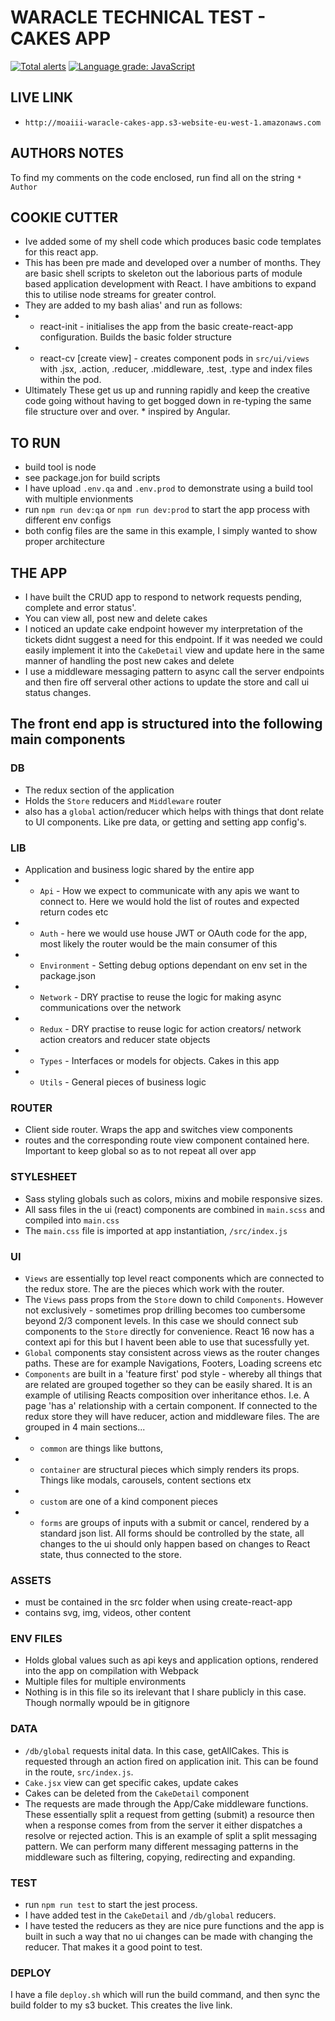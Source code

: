 # WARACLE TECHNICAL TEST - CAKES APP


[![Total alerts](https://img.shields.io/lgtm/alerts/g/moaiii/waracle-cakes.svg?logo=lgtm&logoWidth=18)](https://lgtm.com/projects/g/moaiii/waracle-cakes/alerts/)
[![Language grade: JavaScript](https://img.shields.io/lgtm/grade/javascript/g/moaiii/waracle-cakes.svg?logo=lgtm&logoWidth=18)](https://lgtm.com/projects/g/moaiii/waracle-cakes/context:javascript)

## LIVE LINK
- `http://moaiii-waracle-cakes-app.s3-website-eu-west-1.amazonaws.com`

## AUTHORS NOTES
To find my comments on the code enclosed, run find all on the string `* Author`

## COOKIE CUTTER
- Ive added some of my shell code which produces basic code templates for this react app. 
- This has been pre made and developed over a number of months. They are basic shell scripts to skeleton out the laborious parts of module based application development with React. I have ambitions to expand this to utilise node streams for greater control. 
- They are added to my bash alias' and run as follows: 
- - react-init - initialises the app from the basic create-react-app configuration. Builds the basic folder structure
- -  react-cv [create view] - creates component pods in `src/ui/views` with .jsx, .action, .reducer, .middleware, .test, .type and index files within the pod. 
- Ultimately These get us up and running rapidly and keep the creative code going without having to get bogged down in re-typing the same file structure over and over. * inspired by Angular. 

## TO RUN
- build tool is node
- see package.jon for build scripts
- I have upload `.env.qa` and `.env.prod` to demonstrate using a build tool with multiple envionments
- run `npm run dev:qa` or `npm run dev:prod` to start the app process with different env configs 
- both config files are the same in this example, I simply wanted to show proper architecture

## THE APP
- I have built the CRUD app to respond to network requests pending, complete and error status'.
- You can view all, post new and delete cakes
- I noticed an update cake endpoint however my interpretation of the tickets didnt suggest a need for this endpoint. If it was needed we could easily implement it into the `CakeDetail` view and update here in the same manner of handling the post new cakes and delete
- I use a middleware messaging pattern to async call the server endpoints and then fire off serveral other actions to update the store and call ui status changes.

## The front end app is structured into the following main components

### DB
- The redux section of the application 
- Holds the `Store` reducers and `Middleware` router
- also has a `global` action/reducer which helps with things that dont relate to UI components. Like pre data, or getting and setting app config's.

### LIB
- Application and business logic shared by the entire app
- - `Api` - How we expect to communicate with any apis we want to connect to. Here we would hold the list of routes and expected return codes etc
- - `Auth` - here we would use house JWT or OAuth code for the app, most likely the router would be the main consumer of this
- - `Environment` - Setting debug options dependant on env set in the package.json
- - `Network` - DRY practise to reuse the logic for making async communications over the network
- - `Redux` - DRY practise to reuse logic for action creators/ network action creators and reducer state objects 
- - `Types` - Interfaces or models for objects. Cakes in this app
- - `Utils` - General pieces of business logic 

### ROUTER 
- Client side router. Wraps the app and switches view components
- routes and the corresponding route view component contained here. Important to keep global so as to not repeat all over app

### STYLESHEET
- Sass styling globals such as colors, mixins and mobile responsive sizes.
- All sass files in the ui (react) components are combined in `main.scss` and compiled into `main.css`
- The `main.css` file is imported at app instantiation, `/src/index.js`

### UI
- `Views` are essentially top level react components which are connected to the redux store. The are the pieces which work with the router. 
- The `Views` pass props from the `Store` down to child `Components`. However not exclusively - sometimes prop drilling becomes too cumbersome beyond 2/3 component levels. In this case we should connect sub components to the `Store` directly for convenience. React 16 now has a context api for this but I havent been able to use that sucessfully yet. 
- `Global` components stay consistent across views as the router changes paths. These are for example Navigations, Footers, Loading screens etc
- `Components` are built in a 'feature first' pod style - whereby all things that are related are grouped together so they can be easily shared. It is an example of utilising Reacts composition over inheritance ethos. I.e. A page 'has a' relationship with a certain component. If connected to the redux store they will have reducer, action and middleware files. The are grouped in 4 main sections...
- - `common` are things like buttons, 
- - `container` are structural pieces which simply renders its props. Things like modals, carousels, content sections etx
- - `custom` are one of a kind component pieces
- - `forms` are groups of inputs with a submit or cancel, rendered by a standard json list. All forms should be controlled by the state, all changes to the ui should only happen based on changes to React state, thus connected to the store. 

### ASSETS
- must be contained in the src folder when using create-react-app
- contains svg, img, videos, other content

### ENV FILES
- Holds global values such as api keys and application options, rendered into the app on compilation with Webpack
- Multiple files for multiple environments
- Nothing is in this file so its irelevant that I share publicly in this case. Though normally wpould be in gitignore

### DATA 
- `/db/global` requests inital data. In this case, getAllCakes. This is requested through an action fired on application init. This can be found in the route, `src/index.js`. 
- `Cake.jsx` view can get specific cakes, update cakes
- Cakes can be deleted from the `CakeDetail` component
- The requests are made through the App/Cake middleware functions. These essentially split a request from getting (submit) a resource then when a response comes from from the server it either dispatches a resolve or rejected action. This is an example of split a split messaging pattern. We can perform many different messaging patterns in the middleware such as filtering, copying, redirecting and expanding.

### TEST
- run `npm run test` to start the jest process.
- I have added test in the `CakeDetail` and `/db/global` reducers.
- I have tested the reducers as they are nice pure functions and the app is built in such a way that no ui changes can be made with changing the reducer. That makes it a good point to test. 

### DEPLOY
I have a file `deploy.sh` which will run the build command, and then sync the build folder to my s3 bucket.
This creates the live link. 
